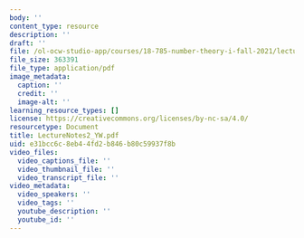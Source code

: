 ```yaml
---
body: ''
content_type: resource
description: ''
draft: ''
file: /ol-ocw-studio-app/courses/18-785-number-theory-i-fall-2021/lecturenotes2_yw.pdf
file_size: 363391
file_type: application/pdf
image_metadata:
  caption: ''
  credit: ''
  image-alt: ''
learning_resource_types: []
license: https://creativecommons.org/licenses/by-nc-sa/4.0/
resourcetype: Document
title: LectureNotes2_YW.pdf
uid: e31bcc6c-8eb4-4fd2-b846-b80c59937f8b
video_files:
  video_captions_file: ''
  video_thumbnail_file: ''
  video_transcript_file: ''
video_metadata:
  video_speakers: ''
  video_tags: ''
  youtube_description: ''
  youtube_id: ''
---
```

